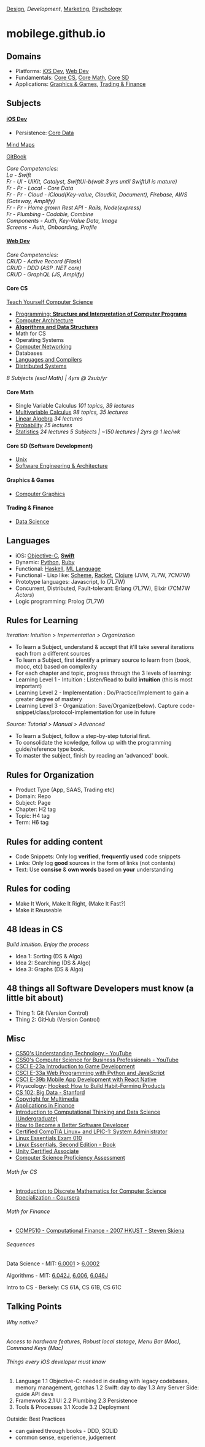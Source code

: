 [Design](https://github.com/mobilege/design/blob/master/README.md), 
*Development*, 
[Marketing](https://github.com/mobilege/marketing/blob/master/README.md),
[Psychology](https://github.com/mobilege/psychology/blob/master/README.md)

mobilege.github.io
==================

## Domains
- Platforms: [iOS Dev](#ios-dev), [Web Dev](#web-dev)
- Fundamentals: [Core CS](#core-cs), [Core Math](#core-math), [Core SD](#core-sd-software-development)
- Applications: [Graphics & Games](#graphics--games), [Trading & Finance](#trading--finance)


## Subjects

#### [iOS Dev](https://github.com/mobilege/ios-development/blob/master/README.md)

- Persistence: [Core Data](https://github.com/mobilege/ios-development/blob/master/coredata.md)

[Mind Maps](https://miro.com/app/dashboard/)

[GitBook](https://app.gitbook.com/@rabin-aapl/spaces)

*Core Competencies:\
La - Swift\
Fr - UI - UIKit, Catalyst, SwiftUI-b(wait 3 yrs until SwiftUI is mature)\
Fr - Pr - Local - Core Data\
Fr - Pr - Cloud - iCloud(Key-value, Cloudkit, Document), Firebase, AWS (Gateway, Amplify)\
Fr - Pr - Home grown Rest API - Rails, Node(express)\
Fr - Plumbing - Codable, Combine\
Components - Auth, Key-Value Data, Image\
Screens - Auth, Onboarding, Profile*


#### [Web Dev](https://github.com/mobilege/web-development#web-development)

*Core Competencies:\
CRUD - Active Record (Flask)\
CRUD - DDD (ASP .NET core)\
CRUD - GraphQL (JS, Amplify)*

#### Core CS 
[Teach Yourself Computer Science](https://teachyourselfcs.com/)
- [Programming: **Structure and Interpretation of Computer Programs**](https://github.com/mobilege/sicp/blob/master/README.md)
- [Computer Architecture](https://github.com/mobilege/computer-architecture/blob/master/README.md#computer-architecture)
- [**Algorithms and Data Structures**](https://github.com/mobilege/algorithms)
- Math for CS
- Operating Systems
- [Computer Networking](https://github.com/mobilege/computer-networking/blob/master/README.md)
- Databases
- [Languages and Compilers](https://github.com/mobilege/compilers/blob/master/README.md)
- [Distributed Systems](https://github.com/mobilege/distributed-systems/blob/master/README.md)

*8 Subjects (excl Math) | 4yrs @ 2sub/yr*

#### Core Math
- Single Variable Calculus *101 topics, 39 lectures*
- [Multivariable Calculus](https://github.com/mobilege/multivariable-calculus/blob/master/README.md) *98 topics, 35 lectures*
- [Linear Algebra](https://github.com/mobilege/linear-algebra/blob/master/README.md) *34 lectures*
- [Probability](https://github.com/mobilege/probability/blob/master/README.md) *25 lectures*
- [Statistics](https://github.com/mobilege/statistics/blob/master/README.md) *24 lectures*
*5 Subjects | ~150 lectures | 2yrs @ 1 lec/wk*


#### Core SD (Software Development)
- [Unix](https://github.com/mobilege/unix)
- [Software Engineering & Architecture](https://github.com/mobilege/software-engg-arch/blob/master/README.md)

#### Graphics & Games
- [Computer Graphics](https://github.com/mobilege/computer-graphics/blob/master/README.md)

#### Trading & Finance
- [Data Science](https://github.com/mobilege/data-science/blob/master/README.md)

## Languages
- iOS: 
[Objective-C](https://github.com/mobilege/ios-development/blob/master/objective-c.md), 
[**Swift**](https://github.com/mobilege/swift/blob/master/README.md)
- Dynamic: 
[Python](https://github.com/mobilege/web-development/blob/master/python.md), 
[Ruby](https://github.com/mobilege/ruby/blob/master/README.md) 
- Functional: 
[Haskell](https://github.com/mobilege/haskell/blob/master/README.md),
[ML Language](https://github.com/mobilege/ml-language/blob/master/README.md)
- Functional - Lisp like: 
[Scheme](https://en.wikipedia.org/wiki/Scheme_(programming_language)), 
[Racket](https://en.wikipedia.org/wiki/Racket_(programming_language)), 
[Clojure](https://en.wikipedia.org/wiki/Clojure) (JVM, 7L7W, 7CM7W)
- Prototype languages: Javascript, Io (7L7W)
- Concurrent, Distributed, Fault-tolerant: Erlang (7L7W), Elixir (7CM7W *Actors*)
- Logic programming: Prolog (7L7W)

## Rules for Learning
*Iteration: Intuition > Impementation > Organization*
- To learn a Subject, understand & accept that it'll take several iterations each from a different sources
- To learn a Subject, first identify a primary source to learn from (book, mooc, etc) based on complexity
- For each chapter and topic, progress through the 3 levels of learning:
- Learning Level 1 - Intuition : Listen/Read to build **intuition** (this is most important)
- Learning Level 2 - Implementation : Do/Practice/Implement to gain a greater degree of mastery
- Learning Level 3 - Organization: Save/Organize(below). Capture code-snippet/class/protocol-implementation for use in future

*Source: Tutorial > Manual > Advanced*
- To learn a Subject, follow a step-by-step tutorial first. 
- To consolidate the kowledge, follow up with the programming guide/reference type book.   
- To master the subject, finish by reading an 'advanced' book.


## Rules for Organization
- Product Type (App, SAAS, Trading etc) 
- Domain: Repo
- Subject: Page
- Chapter: H2 tag 
- Topic: H4 tag
- Term: H6 tag


## Rules for adding content
- Code Snippets: Only log **verified**, **frequently used** code snippets
- Links: Only log **good** sources in the form of links (not contents)
- Text: Use **consise** & **own words** based on **your** understanding


## Rules for coding
- Make It Work, Make It Right, (Make It Fast?)
- Make it Reuseable


## 48 Ideas in CS
*Build intuition. Enjoy the process*
- Idea 1: Sorting (DS & Algo)
- Idea 2: Searching (DS & Algo)
- Idea 3: Graphs (DS & Algo)


## 48 things all Software Developers must know (a little bit about)
- Thing 1: Git (Version Control)
- Thing 2: GitHub (Version Control)


## Misc
- [CS50's Understanding Technology - YouTube](https://www.youtube.com/playlist?list=PLhQjrBD2T382p8amnvUp1rws1p7n7gJ2p)
- [CS50's Computer Science for Business Professionals - YouTube](https://www.youtube.com/playlist?list=PLhQjrBD2T381YHS5L3gkwPbUGiI0foXuc)
- [CSCI E-23a Introduction to Game Development](https://cs50.github.io/games/lectures)
- [CSCI E-33a Web Programming with Python and JavaScript](https://cs50.github.io/web/2018/spring/lectures)
- [CSCI E-39b Mobile App Development with React Native](https://cs50.github.io/mobile/lectures)
- Physcology: [Hooked: How to Build Habit-Forming Products](http://a.co/d/hOLhqz5)
- [CS 102: Big Data - Stanford](https://web.stanford.edu/class/cs102/)
- [Copyright for Multimedia](https://www.coursera.org/learn/copyright-for-multimedia)
- [Applications in Finance](https://github.com/mobilege/data-science/blob/master/applications-in-finance.md)
- [Introduction to Computational Thinking and Data Science (Undergraduate)](https://ocw.mit.edu/courses/electrical-engineering-and-computer-science/6-0002-introduction-to-computational-thinking-and-data-science-fall-2016/)
- [How to Become a Better Software Developer](https://www.7pace.com/blog/become-a-better-programmer-skills-development)
- [Certified CompTIA Linux+ and LPIC-1: System Administrator](https://acloud.guru/learn/lpic-1)
- [Linux Essentials Exam 010](https://www.lpi.org/our-certifications/exam-010-objectives)
- [Linux Essentials, Second Edition - Book](https://www.amazon.com/Linux-Essentials-Second-Christine-Bresnahan/dp/111909206X/ref=sr_1_1?crid=1JLBR9SVH8UVY&keywords=lpi+linux+essentials)
- [Unity Certified Associate](https://certification.unity.com/products/certified-associate)
- [Computer Science Proficiency Assessment](https://cspa.io/)

###### Math for CS
- [Introduction to Discrete Mathematics for Computer Science Specialization - Coursera ](https://www.coursera.org/specializations/discrete-mathematics)

###### Math for Finance
- [COMP510 - Computational Finance - 2007 HKUST - Steven Skiena](https://www.youtube.com/playlist?list=PL9E205B8FAAD530E1)

###### Sequences

Data Science - MIT: 
[6.0001](https://ocw.mit.edu/courses/electrical-engineering-and-computer-science/6-0001-introduction-to-computer-science-and-programming-in-python-fall-2016/) > 
[6.0002](https://ocw.mit.edu/courses/electrical-engineering-and-computer-science/6-0002-introduction-to-computational-thinking-and-data-science-fall-2016/)

Algorithms - MIT: 
[6.042J](https://ocw.mit.edu/courses/electrical-engineering-and-computer-science/6-042j-mathematics-for-computer-science-fall-2010/), 
[6.006](https://ocw.mit.edu/courses/electrical-engineering-and-computer-science/6-006-introduction-to-algorithms-fall-2011/), 
[6.046J](https://ocw.mit.edu/courses/electrical-engineering-and-computer-science/6-046j-design-and-analysis-of-algorithms-spring-2015/)

Intro to CS - Berkely: CS 61A, CS 61B, CS 61C

## Talking Points

###### Why native?
*Access to hardware features, Robust local stotage, Menu Bar (Mac), Command Keys (Mac)*

###### Things every iOS developer must know
1. Language
1.1 Objective-C: needed in dealing with legacy codebases, memory management, gotchas
1.2 Swift: day to day
1.3 Any Server Side: guide API devs
2. Frameworks
2.1 UI
2.2 Plumbing
2.3 Persistence
3. Tools & Processes
3.1 Xcode
3.2 Deployment

Outside:
Best Practices
- can gained through books - DDD, SOLID
- common sense, experience, judgement



